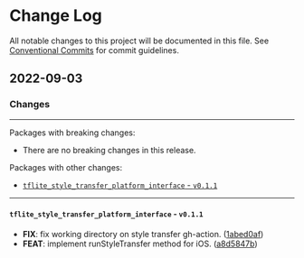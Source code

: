 # Change Log

All notable changes to this project will be documented in this file.
See [Conventional Commits](https://conventionalcommits.org) for commit guidelines.

## 2022-09-03

### Changes

---

Packages with breaking changes:

 - There are no breaking changes in this release.

Packages with other changes:

 - [`tflite_style_transfer_platform_interface` - `v0.1.1`](#tflite_style_transfer_platform_interface---v011)

---

#### `tflite_style_transfer_platform_interface` - `v0.1.1`

 - **FIX**: fix working directory on style transfer gh-action. ([1abed0af](https://github.com/luiscib3r/tflite_style_transfer/commit/1abed0afc46b57b0505fcf4951caa42f59b9d5ef))
 - **FEAT**: implement runStyleTransfer method for iOS. ([a8d5847b](https://github.com/luiscib3r/tflite_style_transfer/commit/a8d5847be9436ca7bb037bca7cb2a8fb5f914653))

